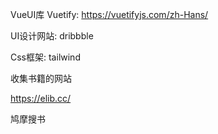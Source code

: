 VueUI库   Vuetify: https://vuetifyjs.com/zh-Hans/

UI设计网站: dribbble

Css框架:  tailwind



收集书籍的网站

https://elib.cc/

鸠摩搜书